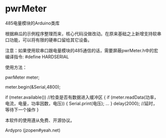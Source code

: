 pwrMeter
========

485电量模块的Arduino类库 

根据麻瓜的示例程序整理而来，核心代码没做改动。在原来基础之上新增支持软串口功能，可以将有限的硬串口留给其它设备。

注意：如果使用软串口跟电量模块的485通信的话，需要屏蔽pwrMeter.h中的宏编译指令:
      #define HARDSERIAL
      


使用方法：

pwrMeter meter;

meter.begin(&Serial,4800);

if (meter.available()) //检查是否有数据进入缓冲区
{
    if (meter.readData(功率，电流，电量，功率因数，电压))
    {
      Serial.print(电压);
      ...
    }
    delay(2000); //延时，等待下一个操作
}




本软件的使用遵从免费、开源协议。 

Ardypro (jzopen#yeah.net)
